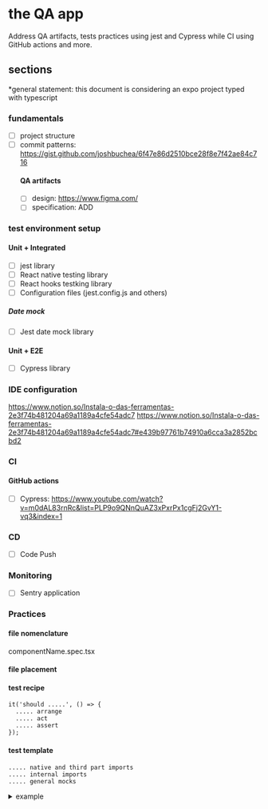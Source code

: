 # the QA app
Address QA artifacts, tests practices using jest and Cypress while CI using GitHub actions and more.

## sections
*general statement: this document is considering an expo project typed with typescript
### fundamentals
- [ ] project structure
- [ ] commit patterns: https://gist.github.com/joshbuchea/6f47e86d2510bce28f8e7f42ae84c716
  #### QA artifacts
  - [ ] design: https://www.figma.com/
  - [ ] specification: ADD
### test environment setup
  #### Unit + Integrated
  - [ ] jest library
  - [ ] React native testing library
  - [ ] React hooks testking library
  - [ ] Configuration files (jest.config.js and others)
  ##### Date mock
  - [ ] Jest date mock library
  #### Unit + E2E
  - [ ] Cypress library
### IDE configuration
https://www.notion.so/Instala-o-das-ferramentas-2e3f74b481204a69a1189a4cfe54adc7
https://www.notion.so/Instala-o-das-ferramentas-2e3f74b481204a69a1189a4cfe54adc7#e439b97761b74910a6cca3a2852bcbd2
### CI
  #### GitHub actions
  - [ ] Cypress: https://www.youtube.com/watch?v=m0dAL83rnRc&list=PLP9o9QNnQuAZ3xPxrPx1cgFj2GvY1-vq3&index=1
### CD
  - [ ] Code Push
### Monitoring
  - [ ] Sentry application
### Practices
#### file nomenclature
componentName.spec.tsx
#### file placement

#### test recipe
```
it('should .....', () => {
  ..... arrange
  ..... act
  ..... assert
});
```
#### test template
```
..... native and third part imports
..... internal imports
..... general mocks
```

<details><summary>example</summary>
```
  code here
```
</details>
